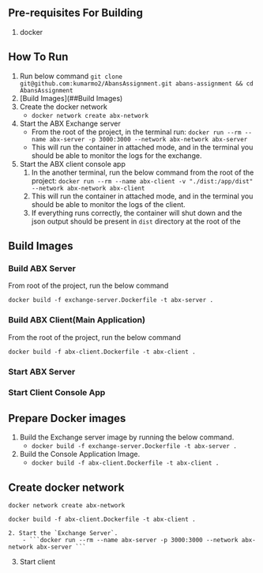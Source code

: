 
## Pre-requisites For Building
1. docker

## How To Run
1. Run below command
   ```git clone git@github.com:kumarmo2/AbansAssignment.git abans-assignment && cd  AbansAssignment```
2. [Build Images](##Build Images)
3. Create the docker network
	- ```docker network create abx-network```
4. Start the ABX Exchange server
	-  From the root of the project, in the terminal run:
		```docker run --rm --name abx-server -p 3000:3000 --network abx-network abx-server ```
	- This will run the container in attached mode, and in the terminal you should be able to monitor the logs for the exchange.
5. Start the ABX client console app
	1. In the another terminal, run the below command from the root of the project:
	  ```docker run --rm --name abx-client -v "./dist:/app/dist" --network abx-network abx-client```
	  2. This will run the container in attached mode, and in the terminal you should be able to monitor the logs of the client.
	  3. If everything runs correctly, the container will shut down and the json output should be present in `dist` directory at the root of the 



## Build Images

### Build ABX Server

From root of the project, run the below command
```
docker build -f exchange-server.Dockerfile -t abx-server . 
```

### Build ABX Client(Main Application)

From the root of the project, run the below command
```
docker build -f abx-client.Dockerfile -t abx-client .
```


### Start ABX Server



### Start Client Console App




## Prepare Docker images
1. Build the Exchange server image by running the below command.
	- ```docker build -f exchange-server.Dockerfile -t abx-server . ```
2. Build the Console Application Image. 
	- ```docker build -f abx-client.Dockerfile -t abx-client .```





## Create docker network 
```
docker network create abx-network

```

```
docker build -f abx-client.Dockerfile -t abx-client .

```
	2. Start the `Exchange Server`.
		- ```docker run --rm --name abx-server -p 3000:3000 --network abx-network abx-server ```

  3. Start client
```docker run --rm --name abx-client -v "./dist:/app/dist" --network abx-network abx-client
```
